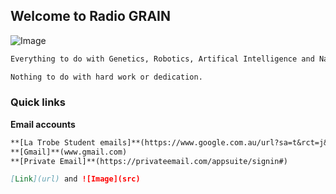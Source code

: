 ## Welcome to Radio GRAIN

![Image](https://upload.wikimedia.org/wikipedia/commons/thumb/3/35/Dimethyltryptamine_2.svg/2000px-Dimethyltryptamine_2.svg.png)

```markdown
Everything to do with Genetics, Robotics, Artifical Intelligence and Nanotechnology.

Nothing to do with hard work or dedication.
```

### Quick links

**Email accounts**

```markdown
**[La Trobe Student emails]**(https://www.google.com.au/url?sa=t&rct=j&q=&esrc=s&source=web&cd=1&cad=rja&uact=8&ved=0ahUKEwij8qbopavSAhULybwKHd90COUQFggiMAA&url=https%3A%2F%2Flogin.microsoftonline.com%2F&usg=AFQjCNH4yDvoDpXiOdf5vddaHUmpjIS-8Q&sig2=ZH6Jg46oERSr8HJDxyxctw)
**[Gmail]**(www.gmail.com)
**[Private Email]**(https://privateemail.com/appsuite/signin#)

[Link](url) and ![Image](src)
```
